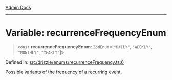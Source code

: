 [Admin Docs](/)

***

# Variable: recurrenceFrequencyEnum

> `const` **recurrenceFrequencyEnum**: `ZodEnum`\<\[`"DAILY"`, `"WEEKLY"`, `"MONTHLY"`, `"YEARLY"`\]\>

Defined in: [src/drizzle/enums/recurrenceFrequency.ts:6](https://github.com/Sourya07/talawa-api/blob/61a1911602b2f0aac7635e08ae2918f4f768e8ff/src/drizzle/enums/recurrenceFrequency.ts#L6)

Possible variants of the frequency of a recurring event.

